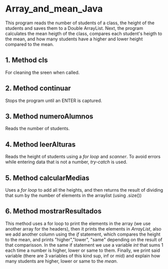 # Array_and_mean_Java

This program  reads the number of students of a class, the height of the students and saves them to a Double ArrayList.
Next, the program calculates the mean heigth of the class, compares each student's heigth to the mean, and how many students have
a higher and lower height compared to the mean.

## 1. Method cls
For cleaning the sreen when called.

## 2. Method continuar
Stops the program until an ENTER is captured.

## 3. Method numeroAlumnos
Reads the number of students.

## 4. Method leerAlturas
Reads the height of students using a _for loop_ and _scanner_. To avoid errors while entering data that is not a number, _try-catch_ is used.

## 5. Method calcularMedias
Uses a _for loop_ to add all the heights, and then returns the result of dividing that sum by the number of elements in the arraylist (using .size())


## 6. Method mostrarResultados
This method uses a for loop to print the elements in the array (we use another array for the headers),  then it prints the elements in _ArrayList_, also we add another column using the _if_ statement, which compares the height to the mean, and prints "higher","lower", "same" depending on the result of that comparisson. In the same if statement we use a variable _int_ that sums 1 each time a number is higher, lower or same to them. Finally, we print said variable (there are 3 variables of this kind sup, inf or mid) and explain how many students are higher, lower or same to the _mean_.
